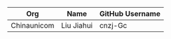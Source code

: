 | Org                    | Name                                      | GitHub Username        |
| -----------------------| ------------------------------------------| -----------------------|
| Chinaunicom | Liu Jiahui | cnzj-Gc |
